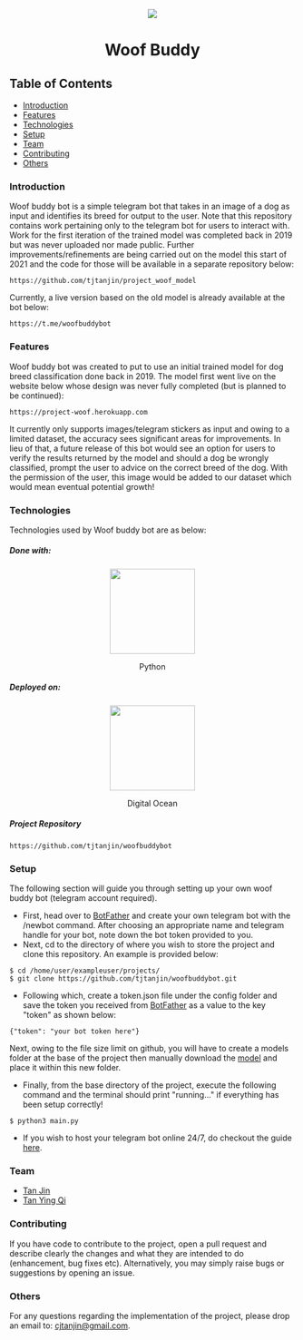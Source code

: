 <p align="center">
  <img src="https://i.imgur.com/UkEq2V4.jpg" />
  <h1 align="center">Woof Buddy</h1>
</p>

## Table of Contents
* [Introduction](#introduction)
* [Features](#features)
* [Technologies](#technologies)
* [Setup](#setup)
* [Team](#team)
* [Contributing](#contributing)
* [Others](#others)

### Introduction
Woof buddy bot is a simple telegram bot that takes in an image of a dog as input and identifies its breed for output to the user. Note that this repository contains work pertaining only to the telegram bot for users to interact with. Work for the first iteration of the trained model was completed back in 2019 but was never uploaded nor made public. Further improvements/refinements are being carried out on the model this start of 2021 and the code for those will be available in a separate repository below:
```
https://github.com/tjtanjin/project_woof_model
```
Currently, a live version based on the old model is already available at the bot below:
```
https://t.me/woofbuddybot
```

### Features
Woof buddy bot was created to put to use an initial trained model for dog breed classification done back in 2019. The model first went live on the website below whose design was never fully completed (but is planned to be continued):
```
https://project-woof.herokuapp.com
```
It currently only supports images/telegram stickers as input and owing to a limited dataset, the accuracy sees significant areas for improvements. In lieu of that, a future release of this bot would see an option for users to verify the results returned by the model and should a dog be wrongly classified, prompt the user to advice on the correct breed of the dog. With the permission of the user, this image would be added to our dataset which would mean eventual potential growth!

### Technologies
Technologies used by Woof buddy bot are as below:
##### Done with:

<p align="center">
  <img height="150" width="150" src="https://logos-download.com/wp-content/uploads/2016/10/Python_logo_icon.png"/>
</p>
<p align="center">
Python
</p>

##### Deployed on:
<p align="center">
  <img height="150" width="150" src="https://i.dlpng.com/static/png/404295_thumb.png" />
</p>
<p align="center">
Digital Ocean
</p>

##### Project Repository
```
https://github.com/tjtanjin/woofbuddybot
```

### Setup
The following section will guide you through setting up your own woof buddy bot (telegram account required).
* First, head over to [BotFather](https://t.me/BotFather) and create your own telegram bot with the /newbot command. After choosing an appropriate name and telegram handle for your bot, note down the bot token provided to you.
* Next, cd to the directory of where you wish to store the project and clone this repository. An example is provided below:
```
$ cd /home/user/exampleuser/projects/
$ git clone https://github.com/tjtanjin/woofbuddybot.git
```
* Following which, create a token.json file under the config folder and save the token you received from [BotFather](https://t.me/BotFather) as a value to the key "token" as shown below:
```
{"token": "your bot token here"}
```
Next, owing to the file size limit on github, you will have to create a models folder at the base of the project then manually download the [model](https://drive.google.com/file/d/1c37hpQVtazDhF73EgiuI89jD34XJvPmm/view?usp=sharing) and place it within this new folder.
* Finally, from the base directory of the project, execute the following command and the terminal should print "running..." if everything has been setup correctly!
```
$ python3 main.py
```
* If you wish to host your telegram bot online 24/7, do checkout the guide [here](https://gist.github.com/tjtanjin/ce560069506e3b6f4d70e570120249ed).

### Team
* [Tan Jin](https://github.com/tjtanjin)
* [Tan Ying Qi](https://github.com/yingqi98)

### Contributing
If you have code to contribute to the project, open a pull request and describe clearly the changes and what they are intended to do (enhancement, bug fixes etc). Alternatively, you may simply raise bugs or suggestions by opening an issue.

### Others
For any questions regarding the implementation of the project, please drop an email to: cjtanjin@gmail.com.
